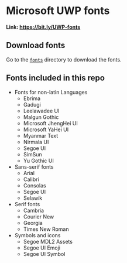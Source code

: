 # Microsoft UWP fonts

**Link: <https://bit.ly/UWP-fonts>**

## Download fonts

Go to the [`fonts`](./fonts/) directory to download the fonts.

## Fonts included in this repo

* Fonts for non-latin Languages
	* Ebrima
	* Gadugi
	* Leelawadee UI
	* Malgun Gothic
	* Microsoft JhengHei UI
	* Microsoft YaHei UI
	* Myanmar Text
	* Nirmala UI
	* Segoe UI
	* SimSun
	* Yu Gothic UI
* Sans-serif fonts
	* Arial
	* Calibri
	* Consolas
	* Segoe UI
	* Selawik
* Serif fonts
	* Cambria
	* Courier New
	* Georgia
	* Times New Roman
* Symbols and icons
	* Segoe MDL2 Assets
	* Segoe UI Emoji
	* Segoe UI Symbol
